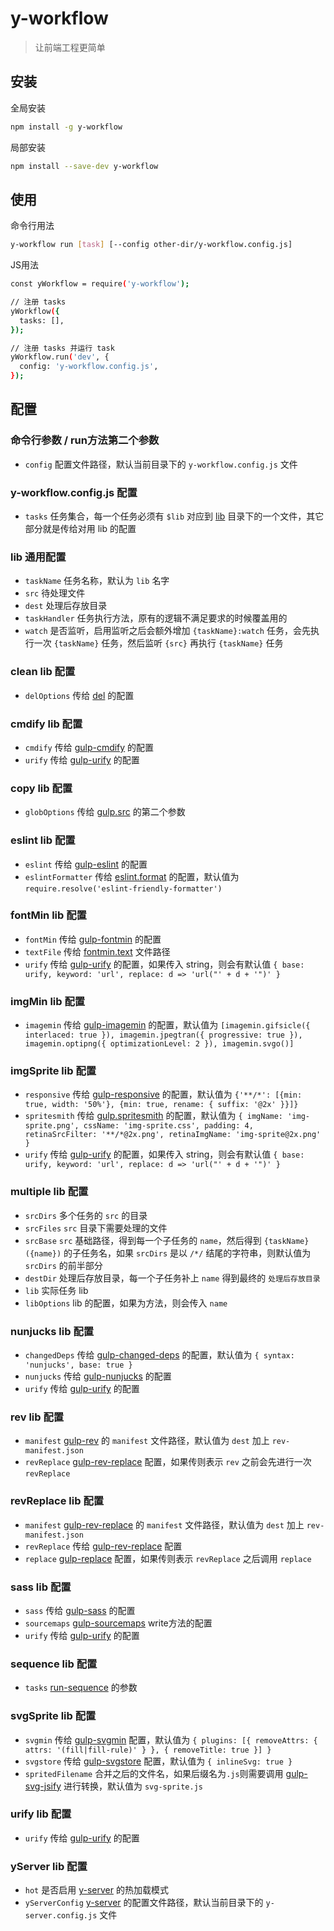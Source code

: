 # y-workflow

> 让前端工程更简单


## 安装

全局安装
```bash
npm install -g y-workflow
```

局部安装
```bash
npm install --save-dev y-workflow
```

## 使用

命令行用法
```bash
y-workflow run [task] [--config other-dir/y-workflow.config.js]
```

JS用法
```bash
const yWorkflow = require('y-workflow');

// 注册 tasks
yWorkflow({
  tasks: [],
});

// 注册 tasks 并运行 task
yWorkflow.run('dev', {
  config: 'y-workflow.config.js',
});
```

## 配置

### 命令行参数 / run方法第二个参数

* `config` 配置文件路径，默认当前目录下的 `y-workflow.config.js` 文件


### y-workflow.config.js 配置

* `tasks` 任务集合，每一个任务必须有 `$lib` 对应到 [lib](https://github.com/yued-fe/y-workflow/tree/master/lib) 目录下的一个文件，其它部分就是传给对用 lib 的配置


### lib 通用配置

* `taskName` 任务名称，默认为 `lib` 名字
* `src` 待处理文件
* `dest` 处理后存放目录
* `taskHandler` 任务执行方法，原有的逻辑不满足要求的时候覆盖用的
* `watch` 是否监听，启用监听之后会额外增加 `{taskName}:watch` 任务，会先执行一次 `{taskName}` 任务，然后监听 `{src}` 再执行 `{taskName}` 任务

### clean lib 配置

* `delOptions` 传给 [del](https://github.com/sindresorhus/del) 的配置

### cmdify lib 配置

* `cmdify` 传给 [gulp-cmdify](https://github.com/yued-fe/y-workflow/blob/master/plugins/gulp-cmdify/index.js) 的配置
* `urify` 传给 [gulp-urify](https://github.com/yued-fe/y-workflow/blob/master/plugins/gulp-urify/index.js) 的配置

### copy lib 配置

* `globOptions` 传给 [gulp.src](https://github.com/gulpjs/gulp/blob/master/docs/API.md) 的第二个参数

### eslint lib 配置

* `eslint` 传给 [gulp-eslint](https://github.com/adametry/gulp-eslint) 的配置
* `eslintFormatter` 传给 [eslint.format](https://github.com/adametry/gulp-eslint#eslintformatformatter-output) 的配置，默认值为 `require.resolve('eslint-friendly-formatter')`


### fontMin lib 配置

* `fontMin` 传给 [gulp-fontmin](https://github.com/ecomfe/gulp-fontmin) 的配置
* `textFile` 传给 [fontmin.text](https://github.com/ecomfe/gulp-fontmin#api) 文件路径
* `urify` 传给 [gulp-urify](https://github.com/yued-fe/y-workflow/blob/master/plugins/gulp-urify/index.js) 的配置，如果传入 string，则会有默认值 `{ base: urify, keyword: 'url', replace: d => 'url("' + d + '")' }`


### imgMin lib 配置

* `imagemin` 传给 [gulp-imagemin](https://github.com/sindresorhus/gulp-imagemin) 的配置，默认值为 `[imagemin.gifsicle({ interlaced: true }), imagemin.jpegtran({ progressive: true }), imagemin.optipng({ optimizationLevel: 2 }), imagemin.svgo()]`


### imgSprite lib 配置

* `responsive` 传给 [gulp-responsive](https://github.com/mahnunchik/gulp-responsive) 的配置，默认值为 `{'**/*': [{min: true, width: '50%'}, {min: true, rename: { suffix: '@2x' }}]}`
* `spritesmith` 传给 [gulp.spritesmith](https://github.com/twolfson/gulp.spritesmith) 的配置，默认值为 `{ imgName: 'img-sprite.png', cssName: 'img-sprite.css', padding: 4, retinaSrcFilter: '**/*@2x.png', retinaImgName: 'img-sprite@2x.png' }`
* `urify` 传给 [gulp-urify](https://github.com/yued-fe/y-workflow/blob/master/plugins/gulp-urify/index.js) 的配置，如果传入 string，则会有默认值 `{ base: urify, keyword: 'url', replace: d => 'url("' + d + '")' }`


### multiple lib 配置

* `srcDirs` 多个任务的 `src` 的目录
* `srcFiles` `src` 目录下需要处理的文件
* `srcBase` `src` 基础路径，得到每一个子任务的 `name`，然后得到 `{taskName}({name})` 的子任务名，如果 `srcDirs` 是以 `/*/` 结尾的字符串，则默认值为 `srcDirs` 的前半部分
* `destDir` 处理后存放目录，每一个子任务补上 `name` 得到最终的 `处理后存放目录`
* `lib` 实际任务 lib
* `libOptions` lib 的配置，如果为方法，则会传入 `name` 


### nunjucks lib 配置

* `changedDeps` 传给 [gulp-changed-deps](https://github.com/yued-fe/y-workflow/blob/master/plugins/gulp-changed-deps/index.js) 的配置，默认值为 `{ syntax: 'nunjucks', base: true }`
* `nunjucks` 传给 [gulp-nunjucks](https://github.com/sindresorhus/gulp-nunjucks) 的配置
* `urify` 传给 [gulp-urify](https://github.com/yued-fe/y-workflow/blob/master/plugins/gulp-urify/index.js) 的配置


### rev lib 配置

* `manifest` [gulp-rev](https://github.com/sindresorhus/gulp-rev) 的 `manifest` 文件路径，默认值为 `dest` 加上 `rev-manifest.json`
* `revReplace` [gulp-rev-replace](https://github.com/jamesknelson/gulp-rev-replace) 配置，如果传则表示 `rev` 之前会先进行一次 `revReplace`


### revReplace lib 配置

* `manifest` [gulp-rev-replace](https://github.com/jamesknelson/gulp-rev-replace) 的 `manifest` 文件路径，默认值为 `dest` 加上 `rev-manifest.json`
* `revReplace` 传给 [gulp-rev-replace](https://github.com/jamesknelson/gulp-rev-replace) 配置
* `replace` [gulp-replace](https://github.com/lazd/gulp-replace) 配置，如果传则表示 `revReplace` 之后调用 `replace`


### sass lib 配置

* `sass` 传给 [gulp-sass](https://github.com/dlmanning/gulp-sass) 的配置
* `sourcemaps` [gulp-sourcemaps](https://github.com/gulp-sourcemaps/gulp-sourcemaps) write方法的配置
* `urify` 传给 [gulp-urify](https://github.com/yued-fe/y-workflow/blob/master/plugins/gulp-urify/index.js) 的配置


### sequence lib 配置

* `tasks` [run-sequence]() 的参数


### svgSprite lib 配置

* `svgmin` 传给 [gulp-svgmin](https://github.com/ben-eb/gulp-svgmin) 配置，默认值为 `{ plugins: [{ removeAttrs: { attrs: '(fill|fill-rule)' } }, { removeTitle: true }] }`
* `svgstore` 传给 [gulp-svgstore](https://github.com/w0rm/gulp-svgstore) 配置，默认值为 `{ inlineSvg: true }`
* `spritedFilename` 合并之后的文件名，如果后缀名为`.js`则需要调用 [gulp-svg-jsify](https://github.com/yued-fe/y-workflow/blob/master/plugins/gulp-svg-jsify/index.js) 进行转换，默认值为 `svg-sprite.js`


### urify lib 配置

* `urify` 传给 [gulp-urify](https://github.com/yued-fe/y-workflow/blob/master/plugins/gulp-urify/index.js) 的配置


### yServer lib 配置

* `hot` 是否启用 [y-server](https://github.com/yued-fe/y-server) 的热加载模式
* `yServerConfig` [y-server](https://github.com/yued-fe/y-server) 的配置文件路径，默认当前目录下的 `y-server.config.js` 文件

